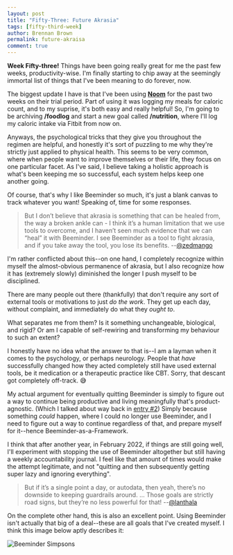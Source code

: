 ```yaml
---
layout: post
title: "Fifty-Three: Future Akrasia"
tags: [fifty-third-week]
author: Brennan Brown
permalink: future-akraisa
comment: true
---
```


**Week Fifty-three!** Things have been going really great for me the past few weeks, productivity-wise. I'm finally starting to chip away at the seemingly immortal list of things that I've been meaning to do forever, now.

The biggest update I have is that I've been using [**Noom**](https://www.noom.com/) for the past two weeks on their trial period. Part of using it was logging my meals for caloric count, and to my suprise, it's both easy and really helpful! So, I'm going to be archiving **/foodlog** and start a new goal called **/nutrition**, where I'll log my caloric intake via Fitbit from now on.

Anyways, the psychological tricks that they give you throughout the regimen are helpful, and honestly it's sort of puzzling to me why they're strictly just applied to physical health. This seems to be very common, where when people want to improve themselves or their life, they focus on one particular facet. As I've said, I believe taking a holistic approach is what's been keeping me so successful, each system helps keep one another going.

Of course, that's why I like Beeminder so much, it's just a blank canvas to track whatever you want! Speaking of, time for some responses.

> But I don’t believe that akrasia is something that can be healed from, the way a broken ankle can - I think it’s a human limitation that we use tools to overcome, and I haven’t seen much evidence that we can “heal” it with Beeminder. I see Beeminder as a tool to fight akrasia, and if you take away the tool, you lose its benefits.
> --[@zedmango](https://forum.beeminder.com/t/brennans-beeminder-journal/6340/84?u=brennanbrown)

I'm rather conflicted about this--on one hand, I completely recognize within myself the almost-obvious permanence of akrasia, but I also recognize how it has (extremely slowly) diminished the longer I push myself to be disciplined.

There are many people out there (thankfully) that don't require any sort of external tools or motivations to just _do the work_. They get up each day, without complaint, and immediately do what they _ought to_.

What separates me from them? Is it something unchangeable, biological, and rigid? Or am I capable of self-rewiring and transforming my behaviour to such an extent?

I honestly have no idea what the answer to that is--I am a layman when it comes to the psychology, or perhaps neurology. People that _have_ successfully changed how they acted completely still have used external tools, be it medication or a therapeutic practice like CBT. Sorry, that descant got completely off-track. 😅

My actual argument for eventually quitting Beeminder is simply to figure out a way to continue being productive and living meaningfully that's product-agnostic. (Which I talked about way back in [entry #2](https://journalkim.com/slow-steady)) Simply because something _could_ happen, where I could no longer use Beeminder, and I need to figure out a way to continue regardless of that, and prepare myself for it--hence Beeminder-as-a-Framework.

I think that after another year, in February 2022, if things are still going well, I'll experiment with stopping the use of Beeminder altogether but still having a weekly accountability journal. I feel like that amount of times would make the attempt legitimate, and not "quitting and then subsequently getting super lazy and ignoring everything".

> But if it’s a single point a day, or autodata, then yeah, there’s no downside to keeping guardrails around. ... Those goals are strictly road signs, but they’re no less powerful for that!
> --[@lanthala](https://forum.beeminder.com/t/brennans-beeminder-journal/6340/85?u=brennanbrown)

On the complete other hand, this is also an excellent point. Using Beeminder isn't actually that big of a deal--these are all goals that I've created myself. I think this image below aptly describes it:

<img src="https://i.postimg.cc/NMYZgqmH/beeminder-simpsons.jpg" alt="Beeminder Simpsons"/>

